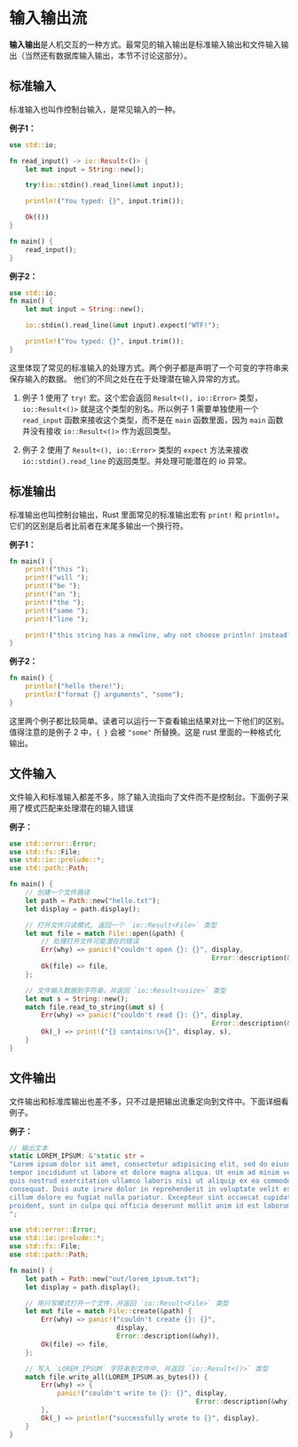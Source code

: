 # 输入输出流
**输入输出**是人机交互的一种方式。最常见的输入输出是标准输入输出和文件输入输出（当然还有数据库输入输出，本节不讨论这部分）。

## 标准输入
标准输入也叫作控制台输入，是常见输入的一种。

**例子1：**

```rust
use std::io;

fn read_input() -> io::Result<()> {
    let mut input = String::new();

    try!(io::stdin().read_line(&mut input));

    println!("You typed: {}", input.trim());

    Ok(())
}

fn main() {
    read_input();
}
```

**例子2：**

```rust
use std::io;
fn main() {
    let mut input = String::new();

    io::stdin().read_line(&mut input).expect("WTF!");

    println!("You typed: {}", input.trim());
}
```

这里体现了常见的标准输入的处理方式。两个例子都是声明了一个可变的字符串来保存输入的数据。
他们的不同之处在在于处理潜在输入异常的方式。

1. 例子 1 使用了 `try!` 宏。这个宏会返回 `Result<(), io::Error>` 类型，`io::Result<()>` 就是这个类型的别名。所以例子 1 需要单独使用一个 `read_input` 函数来接收这个类型，而不是在 `main` 函数里面，因为 `main` 函数并没有接收 `io::Result<()>` 作为返回类型。

2. 例子 2 使用了 `Result<(), io::Error>` 类型的 `expect` 方法来接收 `io::stdin().read_line` 的返回类型。并处理可能潜在的 io 异常。

## 标准输出
标准输出也叫控制台输出，Rust 里面常见的标准输出宏有 `print!` 和 `println!`。它们的区别是后者比前者在末尾多输出一个换行符。

**例子1：**

```rust
fn main() {
    print!("this ");
    print!("will ");
    print!("be ");
    print!("on ");
    print!("the ");
    print!("same ");
    print!("line ");

    print!("this string has a newline, why not choose println! instead?\n");
}
```

**例子2：**

```rust
fn main() {
    println!("hello there!");
    println!("format {} arguments", "some");
}
```

这里两个例子都比较简单。读者可以运行一下查看输出结果对比一下他们的区别。
值得注意的是例子 2 中，`{ }` 会被 `"some"` 所替换。这是 rust 里面的一种格式化输出。

## 文件输入
文件输入和标准输入都差不多，除了输入流指向了文件而不是控制台。下面例子采用了模式匹配来处理潜在的输入错误

**例子：**

```rust
use std::error::Error;
use std::fs::File;
use std::io::prelude::*;
use std::path::Path;

fn main() {
    // 创建一个文件路径
    let path = Path::new("hello.txt");
    let display = path.display();

    // 打开文件只读模式, 返回一个 `io::Result<File>` 类型
    let mut file = match File::open(&path) {
        // 处理打开文件可能潜在的错误
        Err(why) => panic!("couldn't open {}: {}", display,
                                                   Error::description(&why)),
        Ok(file) => file,
    };

    // 文件输入数据到字符串，并返回 `io::Result<usize>` 类型
    let mut s = String::new();
    match file.read_to_string(&mut s) {
        Err(why) => panic!("couldn't read {}: {}", display,
                                                   Error::description(&why)),
        Ok(_) => print!("{} contains:\n{}", display, s),
    }
}
```

## 文件输出
文件输出和标准库输出也差不多，只不过是把输出流重定向到文件中。下面详细看例子。

**例子：**

```rust
// 输出文本
static LOREM_IPSUM: &'static str =
"Lorem ipsum dolor sit amet, consectetur adipisicing elit, sed do eiusmod
tempor incididunt ut labore et dolore magna aliqua. Ut enim ad minim veniam,
quis nostrud exercitation ullamco laboris nisi ut aliquip ex ea commodo
consequat. Duis aute irure dolor in reprehenderit in voluptate velit esse
cillum dolore eu fugiat nulla pariatur. Excepteur sint occaecat cupidatat non
proident, sunt in culpa qui officia deserunt mollit anim id est laborum.
";

use std::error::Error;
use std::io::prelude::*;
use std::fs::File;
use std::path::Path;

fn main() {
    let path = Path::new("out/lorem_ipsum.txt");
    let display = path.display();

    // 用只写模式打开一个文件，并返回 `io::Result<File>` 类型
    let mut file = match File::create(&path) {
        Err(why) => panic!("couldn't create {}: {}",
                           display,
                           Error::description(&why)),
        Ok(file) => file,
    };

    // 写入 `LOREM_IPSUM` 字符串到文件中, 并返回 `io::Result<()>` 类型
    match file.write_all(LOREM_IPSUM.as_bytes()) {
        Err(why) => {
            panic!("couldn't write to {}: {}", display,
                                               Error::description(&why))
        },
        Ok(_) => println!("successfully wrote to {}", display),
    }
}
```
